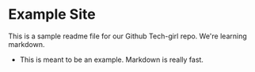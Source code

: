 # Example Site

This is a sample readme file for our Github Tech-girl repo. We're learning markdown. 

* This is meant to be an example. Markdown is really fast.

